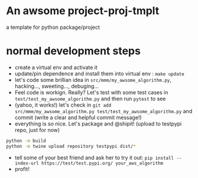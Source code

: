 # An awsome project-proj-tmplt
a template for python package/project

# normal development steps
* create a virtual env and activate it
* update/pin dependence and install them into virtual env : `make update`
* let's code some brillian idea in `src/mmm/my_awsome_algorithm.py`, hacking..., sweeting..., debuging...
* Feel code is workign. Really? Let's test with some test cases in `test/test_my_awsome_algorithm.py` and then run `pytest` to see
* (yahoo, it works!) let's check in `git add src/mmm/my_awsome_algorithm.py test/test_my_awsome_algorithm.py` and commit (write a clear and helpful commit message!)
* everything is so nice. Let's package and \@shipit! (upload to testpypi repo, just for now)
```bash
python -m build
python -m twine upload repository testpypi dist/*
```
* tell some of your best friend and ask her to try it out: `pip install --index-url https://test/test.pypi.org/ your_aws_algorithm`
* profit!
